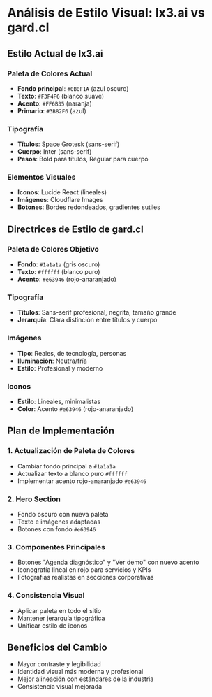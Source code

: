 # Análisis de Estilo Visual: lx3.ai vs gard.cl

## Estilo Actual de lx3.ai

### Paleta de Colores Actual
- **Fondo principal**: `#0B0F1A` (azul oscuro)
- **Texto**: `#F3F4F6` (blanco suave)
- **Acento**: `#FF6B35` (naranja)
- **Primario**: `#3B82F6` (azul)

### Tipografía
- **Títulos**: Space Grotesk (sans-serif)
- **Cuerpo**: Inter (sans-serif)
- **Pesos**: Bold para títulos, Regular para cuerpo

### Elementos Visuales
- **Iconos**: Lucide React (lineales)
- **Imágenes**: Cloudflare Images
- **Botones**: Bordes redondeados, gradientes sutiles

## Directrices de Estilo de gard.cl

### Paleta de Colores Objetivo
- **Fondo**: `#1a1a1a` (gris oscuro)
- **Texto**: `#ffffff` (blanco puro)
- **Acento**: `#e63946` (rojo-anaranjado)

### Tipografía
- **Títulos**: Sans-serif profesional, negrita, tamaño grande
- **Jerarquía**: Clara distinción entre títulos y cuerpo

### Imágenes
- **Tipo**: Reales, de tecnología, personas
- **Iluminación**: Neutra/fría
- **Estilo**: Profesional y moderno

### Iconos
- **Estilo**: Lineales, minimalistas
- **Color**: Acento `#e63946` (rojo-anaranjado)

## Plan de Implementación

### 1. Actualización de Paleta de Colores
- Cambiar fondo principal a `#1a1a1a`
- Actualizar texto a blanco puro `#ffffff`
- Implementar acento rojo-anaranjado `#e63946`

### 2. Hero Section
- Fondo oscuro con nueva paleta
- Texto e imágenes adaptadas
- Botones con fondo `#e63946`

### 3. Componentes Principales
- Botones "Agenda diagnóstico" y "Ver demo" con nuevo acento
- Iconografía lineal en rojo para servicios y KPIs
- Fotografías realistas en secciones corporativas

### 4. Consistencia Visual
- Aplicar paleta en todo el sitio
- Mantener jerarquía tipográfica
- Unificar estilo de iconos

## Beneficios del Cambio
- Mayor contraste y legibilidad
- Identidad visual más moderna y profesional
- Mejor alineación con estándares de la industria
- Consistencia visual mejorada
